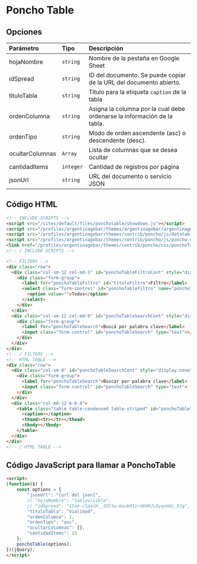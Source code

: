 # Poncho Table


## Opciones

| Parámetro | Tipo | Descripción |
|:---|:---|:---|
| hojaNombre | `string` | Nombre de la pestaña en Google Sheet | 
| idSpread | `string` | ID del documento. Se puede copiar de la URL del documento abierto. | 
| tituloTabla | `string` | Título para la etiqueta `caption` de la tabla | 
| ordenColumna | `string` | Asigna la columna por la cual debe ordenarse la información de la tabla. |
| ordenTipo | `string` | Modo de orden ascendente (asc) o descendente (desc). |
| ocultarColumnas | `Array` | Lista de columnas que se desea ocultar |
| cantidadItems | `integer` | Cantidad de registros por página |
| jsonUrl | `string` | URL del documento o servicio JSON |


## Código HTML

```html
<!-- INCLUDE SCRIPTS -->
<script src="/sites/default/files/ponchotable/showdown.js"></script>
<script src="/profiles/argentinagobar/themes/argentinagobar/argentinagobar_theme/js/extensiones/showdown-extensions.js"></script>
<script src="/profiles/argentinagobar/themes/contrib/poncho/js/datatables.min.js"></script>
<script src="/profiles/argentinagobar/themes/contrib/poncho/js/poncho.min.js"></script>
<link href="/profiles/argentinagobar/themes/contrib/poncho/css/ponchoTable-1.1.css" rel="stylesheet">
<!-- / INCLUDE SCRIPTS -->

<!-- FILTERS -->
<div class="row">
  <div class="col-sm-12 col-md-3" id="ponchoTableFiltroCont" style="display:none">
    <div class="form-group">
      <label for="ponchoTableFiltro" id="tituloFiltro">Filtro</label> 
      <select class="form-control" id="ponchoTableFiltro" name="ponchoTableFiltro">
        <option value="">Todos</option> 
      </select>
    </div>
  </div>
  <div class="col-sm-12 col-md-9" id="ponchoTableSearchCont" style="display: none">
    <div class="form-group">
      <label for="ponchoTableSearch">Buscá por palabra clave</label> 
      <input class="form-control" id="ponchoTableSearch" type="text"></div>
    </div>
  </div>
</div>
<!-- / FILTERS -->
<!-- HTML TABLE -->
<div class="row">
  <div class="col-sm-8" id="ponchoTableSearchCont" style="display:none">
    <div class="form-group">
      <label for="ponchoTableSearch">Buscar por palabra clave</label> 
      <input class="form-control" id="ponchoTableSearch" type="text">
    </div>
  </div>
  <div class="col-md-12 m-b-4">
    <table class="table table-condensed table-striped" id="ponchoTable">
      <caption></caption>
      <thead><tr></tr></thead>
      <tbody></tbody>
    </table>
  </div>
</div>
<!-- / HTML TABLE -->
```


## Código JavaScript para llamar a PonchoTable

```html
<script>
(function($) {
    const options = {
        "jsonUrl": "[url del json]",
        // "hojaNombre": "tablavisible", 
        // "idSpread": "15ae-c5palH__3ZCtw-moukH1zrd04HJLDyqsHdi_XJg",
        "tituloTabla": "Vialidad",
        "ordenColumna": 1,
        "ordenTipo": "asc",
        "ocultarColumnas": [],
        "cantidadItems": 15
    };
    ponchoTable(options);
})(jQuery);
</script>
```
